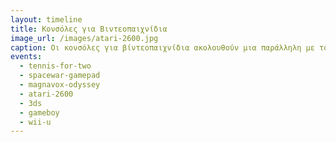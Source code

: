 ```yaml
---
layout: timeline 
title: Κονσόλες για Βιντεοπαιχνίδια 
image_url: /images/atari-2600.jpg
caption: Οι κονσόλες για βίντεοπαιχνίδια ακολουθούν μια παράλληλη με τους προσωπικούς υπολογιστές διαδρομή, κυρίως με διαφορετικά είδη συσκευών εισόδου, καθώς και άλλες μεταφορές για την αλληλεπίδραση με τον χρήστη. 
events:
  - tennis-for-two 
  - spacewar-gamepad
  - magnavox-odyssey
  - atari-2600
  - 3ds
  - gameboy
  - wii-u
---
```

